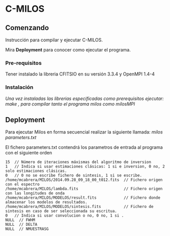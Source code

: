 # C-MILOS


## Comenzando 

Instrucción para compilar y ejecutar C-MILOS. 

Mira **Deployment** para conocer como ejecutar el programa.


### Pre-requisitos 

Tener instalado la libreria CFITSIO en su versión 3.3.4  y OpenMPI 1.4-4


### Instalación 

_Una vez instaladas las librerias especificadas como prerequisitos ejecutar: make , para compilar tanto el programa milos como milosMPI_



## Deployment

Para ejecutar Milos en forma secuencial realizar la siguiente llamada: 
_milos parameters.txt_

El fichero parameters.txt contendrá los parametros de entrada al programa con el siguiente orden 

```
15  // Número de iteraciones máxismas del algoritmo de inversion 
1   // Indica si usar estimaciones clásicas: 1 si e inversion, 0 no, 2 solo estimaciones clásicas. 
0   // 0 no se escribe fichero de sintesis, 1 si se escribe. 
/home/mcabrera/MILOS/2014.09.28_09_18_00_t012.fits  // Fichero origen con el espectro 
/home/mcabrera/MILOS/lambda.fits                    // Fichero origen con las longitudes de onda
/home/mcabrera/MILOS/MODELOS/result.fits            // Fichero donde almacenar los modelos de resultados. 
/home/mcabrera/MILOS/MODELOS/sintesis.fits          // Fichero de sintesis en caso de ser seleccionada su escritua. 
0   // Indica si usar convolucion o no, 0 no, 1 si . 
NULL  // FWHM
NULL  // DELTA 
NULL  // NMUESTRASG

```



